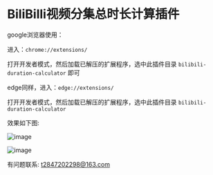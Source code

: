 # BiliBilli视频分集总时长计算插件

google浏览器使用：

进入：`chrome://extensions/`

打开开发者模式，然后加载已解压的扩展程序，选中此插件目录 `bilibili-duration-calculator` 即可

edge同样，进入：`edge://extensions/`

打开开发者模式，然后加载已解压的扩展程序，选中此插件目录 `bilibili-duration-calculator `

效果如下图:

![image](https://github.com/user-attachments/assets/283f9280-3fb9-447d-80ec-24bd9b94df0f)

![image](https://github.com/user-attachments/assets/32b07fc5-7caa-4796-a625-743d78290b3a)

有问题联系: t2847202298@163.com
